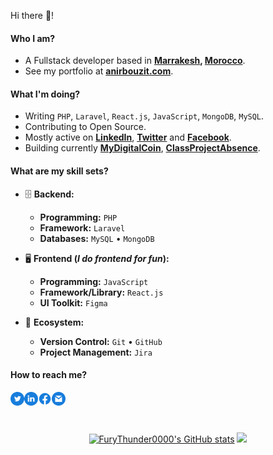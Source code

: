 Hi there 👋!

#### Who I am?

- A Fullstack developer based in **[Marrakesh](https://en.wikipedia.org/wiki/marakesh), [Morocco](https://en.wikipedia.org/wiki/Morocco)**.
- See my portfolio at **[anirbouzit.com](https://www.anirbouzit.com)**.

#### What I'm doing?

- Writing `PHP`, `Laravel`, `React.js`, `JavaScript`, `MongoDB`, `MySQL`.
- Contributing to Open Source.
- Mostly active on **[LinkedIn](https://www.linkedin.com/in/anir-bouzit-091745248)**, **[Twitter](https://twitter.com/FuryThu98375845)** and **[Facebook](https://www.facebook.com/anirbouzit18)**.
- Building currently **[MyDigitalCoin](https://github.com/arifszn/mydigitalcoin-react-app)**, **[ClassProjectAbsence](https://github.com/arifszn/ClassProjectAbsence)**.

#### What are my skill sets?

- 🗄️ **Backend:**

  - **Programming:** `PHP`
  - **Framework:** `Laravel`
  - **Databases:** `MySQL` • `MongoDB`

- 🖥 **Frontend (_I do frontend for fun_):**

  - **Programming:** `JavaScript`
  - **Framework/Library:** `React.js`
  - **UI Toolkit:** `Figma`

- 🎡 **Ecosystem:**
  - **Version Control:** `Git` • `GitHub`
  - **Project Management:** `Jira`

#### How to reach me?

<a href="https://twitter.com/FuryThu98375845">
  <img align="left" alt="Twitter" width="22px" src="./assets/twitter.svg" />
</a>
<a href="https://www.linkedin.com/in/anir-bouzit-091745248">
  <img align="left" alt="LinkedIn" width="22px" src="./assets/linkedin.svg" />
</a>
<a href="https://www.facebook.com/anirbouzit18">
  <img align="left" alt="Facebook" width="22px" src="./assets/facebook.svg" />
</a>
<a href="mailto:anirbouzit18@gmail.com">
  <img align="left" alt="Mail" width="22px" src="./assets/gmail.svg" />
</a>

<br/>
<br/>
<br/>

<p align="center">
<a href="http://www.github.com/FuryThunder0000"><img src="https://github-readme-stats.vercel.app/api?username=FuryThunder0000&show_icons=true&hide=&count_private=true&title_color=3382ed&text_color=ffffff&icon_color=3382ed&bg_color=1c1917&hide_border=true&show_icons=true" alt="FuryThunder0000's GitHub stats" /></a>
<a href="http://www.github.com/FuryThunder0000"><img src="https://github-readme-streak-stats.herokuapp.com/?user=FuryThunder0000&stroke=ffffff&background=1c1917&ring=0891b2&fire=0891b2&currStreakNum=ffffff&currStreakLabel=0891b2&sideNums=ffffff&sideLabels=ffffff&dates=ffffff&hide_border=true" /></a>
 </p>

